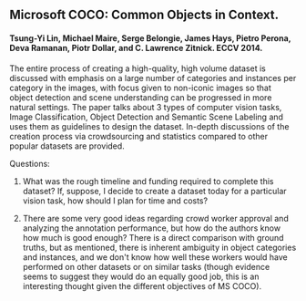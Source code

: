 ## Microsoft COCO: Common Objects in Context. 

#### Tsung-Yi Lin, Michael Maire, Serge Belongie, James Hays, Pietro Perona, Deva Ramanan, Piotr Dollar, and C. Lawrence Zitnick. ECCV 2014.

The entire process of creating a high-quality, high volume dataset is discussed with emphasis on a large number of categories and instances per category in the images, with focus given to non-iconic images so that object detection and scene understanding can be progressed in more natural settings. The paper talks about 3 types of computer vision tasks, Image Classification, Object Detection and Semantic Scene Labeling and uses them as guidelines to design the dataset. In-depth discussions of the creation process via crowdsourcing and statistics compared to other popular datasets are provided.

Questions:

1. What was the rough timeline and funding required to complete this dataset? If, suppose, I decide to create a dataset today for a particular vision task, how should I plan for time and costs?

2. There are some very good ideas regarding crowd worker approval and analyzing the annotation performance, but how do the authors know how much is good enough? There is a direct comparison with ground truths, but as mentioned, there is inherent ambiguity in object categories and instances, and we don't know how well these workers would have performed on other datasets or on similar tasks (though evidence seems to suggest they would do an equally good job, this is an interesting thought given the different objectives of MS COCO).

